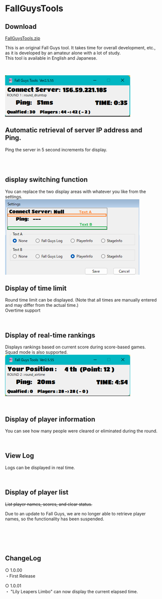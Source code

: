 # FallGuysTools

## Download
[FallGuysTools.zip](https://github.com/takkun-mint/FallGuysTools/raw/main/FallGuysTools.zip)

This is an original Fall Guys tool. It takes time for overall development, etc., as it is developed by an amateur alone with a lot of study.<br>
This tool is available in English and Japanese.

<br><br>
![Normal.png](https://github.com/takkun-mint/FallGuysTools/raw/main/Image/Normal.png)

## Automatic retrieval of server IP address and Ping.<br>
  Ping the server in 5 second increments for display.<br>
  
  <br><br>

## display switching function <br>
  You can replace the two display areas with whatever you like from the settings.<br>
  ![Settings.png](https://github.com/takkun-mint/FallGuysTools/raw/main/Image/Settings.png)
  
## Display of time limit<br>

  Round time limit can be displayed. (Note that all times are manually entered and may differ from the actual time.)<br>
  Overtime support<br>
  
  <br>
  
## Display of real-time rankings<br>

  Displays rankings based on current score during score-based games. Squad mode is also supported.<br>
  ![Position.png](https://github.com/takkun-mint/FallGuysTools/raw/main/Image/Position.png)
  
  <br>
    
## Display of player information<br>

  You can see how many people were cleared or eliminated during the round.<br>
  
  <br>
  
## View Log<br>

  Logs can be displayed in real time.<br>
  
  <br>
  
## Display of player list <br>

  ~~List player names, scores, and clear status.~~<br>
  
  Due to an update to Fall Guys, we are no longer able to retrieve player names, so the functionality has been suspended.
  
  <br><br>
  
  <br>

  ## ChangeLog <br>
  ○ 1.0.00 <br>
    ・First Release
  
  ○ 1.0.01 <br>
    ・ "Lily Leapers Limbo" can now display the current elapsed time.
